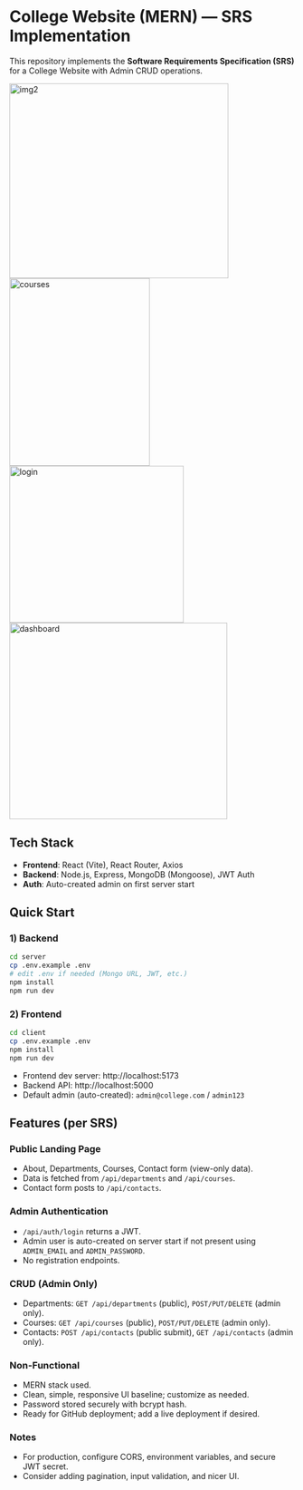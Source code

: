 # College Website (MERN) — SRS Implementation

This repository implements the **Software Requirements Specification (SRS)** for a College Website with Admin CRUD operations.


<img width="387" height="344" alt="img2" src="https://github.com/user-attachments/assets/51ca9bf6-bc66-4bd8-acaa-69dfe9ae0ac6" />
<img width="248" height="331" alt="courses" src="https://github.com/user-attachments/assets/e5962ed8-9890-426b-aaa3-c797a4fb9b17" />
<img width="308" height="277" alt="login" src="https://github.com/user-attachments/assets/fdce3734-7397-4e43-a730-705ba3820f94" />
<img width="385" height="347" alt="dashboard" src="https://github.com/user-attachments/assets/3cfc5863-f88e-4ab1-ac15-5ee1f07ea80a" />

## Tech Stack
- **Frontend**: React (Vite), React Router, Axios
- **Backend**: Node.js, Express, MongoDB (Mongoose), JWT Auth
- **Auth**: Auto-created admin on first server start

## Quick Start

### 1) Backend
```bash
cd server
cp .env.example .env
# edit .env if needed (Mongo URL, JWT, etc.)
npm install
npm run dev
```

### 2) Frontend
```bash
cd client
cp .env.example .env
npm install
npm run dev
```

- Frontend dev server: http://localhost:5173
- Backend API: http://localhost:5000
- Default admin (auto-created): `admin@college.com` / `admin123`

## Features (per SRS)

### Public Landing Page
- About, Departments, Courses, Contact form (view-only data).
- Data is fetched from `/api/departments` and `/api/courses`.
- Contact form posts to `/api/contacts`.

### Admin Authentication
- `/api/auth/login` returns a JWT.
- Admin user is auto-created on server start if not present using `ADMIN_EMAIL` and `ADMIN_PASSWORD`.
- No registration endpoints.

### CRUD (Admin Only)
- Departments: `GET /api/departments` (public), `POST/PUT/DELETE` (admin only).
- Courses: `GET /api/courses` (public), `POST/PUT/DELETE` (admin only).
- Contacts: `POST /api/contacts` (public submit), `GET /api/contacts` (admin only).

### Non-Functional
- MERN stack used.
- Clean, simple, responsive UI baseline; customize as needed.
- Password stored securely with bcrypt hash.
- Ready for GitHub deployment; add a live deployment if desired.

### Notes
- For production, configure CORS, environment variables, and secure JWT secret.
- Consider adding pagination, input validation, and nicer UI.
